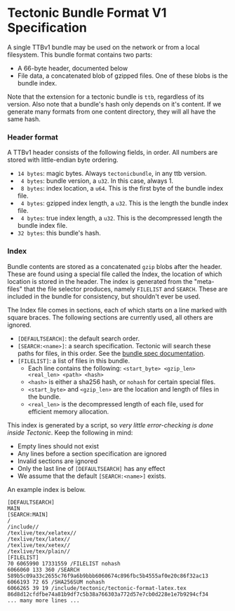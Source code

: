 # Tectonic Bundle Format V1 Specification

A single TTBv1 bundle may be used on the network or from a local filesystem. This bundle format contains two parts:
 - A 66-byte header, documented below
 - File data, a concatenated blob of gzipped files. One of these blobs is the bundle index.

Note that the extension for a tectonic bundle is `ttb`, regardless of its version. Also note that a bundle's hash only depends on it's content. If we generate many formats from one content directory, they will all have the same hash.


### Header format
A TTBv1 header consists of the following fields, in order.
All numbers are stored with little-endian byte ordering.

 - `14 bytes`: magic bytes. Always `tectonicbundle`, in any ttb version.
 - ` 4 bytes`: bundle version, a `u32`. In this case, always 1.
 - ` 8 bytes`: index location, a `u64`. This is the first byte of the bundle index file.
 - ` 4 bytes`: gzipped index length, a `u32`. This is the length the bundle index file.
 - ` 4 bytes`: true index length, a `u32`. This is the decompressed length the bundle index file.
 - `32 bytes`: this bundle's hash.


### Index
Bundle contents are stored as a concatenated `gzip` blobs after the header. These are found using a special file called the Index, the location of which location is stored in the header. The index is generated from the "meta-files" that the file selector produces, namely `FILELIST` and `SEARCH`. These are included in the bundle for consistency, but shouldn't ever be used.

The Index file comes in sections, each of which starts on a line marked with square braces. The following sections are currently used, all others are ignored.

 - `[DEFAULTSEARCH]`: the default search order.
 - `[SEARCH:<name>]`: a search specification. Tectonic will search these paths for files, in this order. See the [bundle spec documentation](../../bundles/README.md).
 - `[FILELIST]`: a list of files in this bundle.
   - Each line contains the following: `<start_byte> <gzip_len> <real_len> <path> <hash>`
   - `<hash>` is either a sha256 hash, or `nohash` for certain special files.
   - `<start_byte>` and `<gzip_len>` are the location and length of files in the bundle.
   - `<real_len>` is the decompressed length of each file, used for efficient memory allocation.

This index is generated by a script, so *very little error-checking is done inside Tectonic*. Keep the following in mind:
 - Empty lines should not exist
 - Any lines before a section specification are ignored
 - Invalid sections are ignored
 - Only the last line of `[DEFAULTSEARCH]` has any effect
 - We assume that the default `[SEARCH:<name>]` exists.

An example index is below.
```
[DEFAULTSEARCH]
MAIN
[SEARCH:MAIN]
/
/include//
/texlive/tex/xelatex//
/texlive/tex/latex//
/texlive/tex/xetex//
/texlive/tex/plain//
[FILELIST]
70 6065990 17331559 /FILELIST nohash
6066060 133 360 /SEARCH 589b5c09a33c2655c76f9a6b9bbb6060674c896fbc5b4555af0e20c86f32ac13
6066193 72 65 /SHA256SUM nohash
6066265 39 19 /include/tectonic/tectonic-format-latex.tex 86d8d12cfdfbe74a81b9df7c5b38a766303a772d57e7cb0d228e1e7b9294cf34
... many more lines ...
```